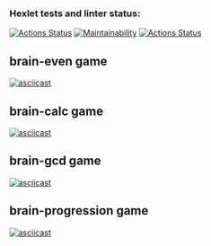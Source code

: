 ### Hexlet tests and linter status:

[![Actions Status](https://github.com/alistkov/python-project-lvl1/workflows/hexlet-check/badge.svg)](https://github.com/alistkov/python-project-lvl1/actions)
[![Maintainability](https://api.codeclimate.com/v1/badges/e070ef39db9da39c5a36/maintainability)](https://codeclimate.com/github/alistkov/python-project-lvl1/maintainability)
[![Actions Status](https://github.com/alistkov/python-project-lvl1/workflows/lint-check/badge.svg)](https://github.com/alistkov/python-project-lvl1/actions)

## brain-even game

[![asciicast](https://asciinema.org/a/478180.svg)](https://asciinema.org/a/478180)

## brain-calc game

[![asciicast](https://asciinema.org/a/478182.svg)](https://asciinema.org/a/478182)

## brain-gcd game

[![asciicast](https://asciinema.org/a/478188.svg)](https://asciinema.org/a/478188)

## brain-progression game

[![asciicast](https://asciinema.org/a/478206.svg)](https://asciinema.org/a/478206)
